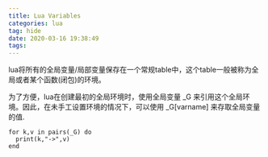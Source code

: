 ```yaml
---
title: Lua Variables
categories: lua
tag: hide
date: 2020-03-16 19:38:49
tags:
---
```

lua将所有的全局变量/局部变量保存在一个常规table中，这个table一般被称为全局或者某个函数(闭包)的环境。 

为了方便，lua在创建最初的全局环境时，使用全局变量 _G 来引用这个全局环境。因此，在未手工设置环境的情况下，可以使用 _G[varname] 来存取全局变量的值. 

```
for k,v in pairs(_G) do 
  print(k,"->",v) 
end 
```
